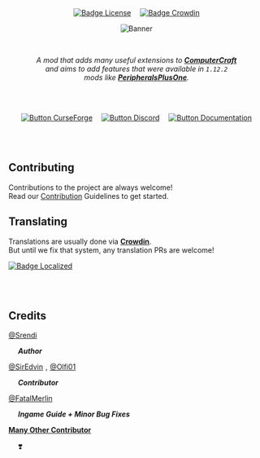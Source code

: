
<br>
<br>

<div align = center>

[![Badge License]][License]   
[![Badge Crowdin]][Crowdin]

![Banner]

<br>

*A mod that adds many useful extensions to **[ComputerCraft]** <br>
and aims to add features that were available in `1.12.2` <br>
mods like **[PeripheralsPlusOne]**.*

<br>
<br>

[![Button CurseForge]][CurseForge]   
[![Button Discord]][Discord]   
[![Button Documentation]][Documentation]

</div>

<br>
<br>

## Contributing
Contributions to the project are always welcome! <br>
Read our [Contribution](CONTRIBUTING.md) Guidelines to get started.

## Translating

Translations are usually done via **[Crowdin]**. <br>
But until we fix that system, any translation PRs are welcome!

[![Badge Localized]][Crowdin]

<br>
<br>

## Credits

[@Srendi]
    
    ***Author***

[@SirEdvin] , [@Olfi01]

    ***Contributor***

[@FatalMerlin]

    ***Ingame Guide + Minor Bug Fixes***

**[Many Other Contributor][Contributors]**

    ❣️

<br>


<!----------------------------------------------------------------------------->

[Documentation]: https://advancedperipherals.madefor.cc/
[Contributors]: https://github.com/IntelligenceModding/AdvancedPeripherals/graphs/contributors
[CurseForge]: https://www.curseforge.com/minecraft/mc-mods/advanced-peripherals
[Actions]: https://github.com/IntelligenceModding/AdvancedPeripherals/actions
[Crowdin]: https://crowdin.com/project/advanced-peripherals
[Discord]: https://discord.intelligence-modding.de
[Banner]: https://www.bisecthosting.com/images/CF/Advanced_Peripherals/BH_AP_Header.png 'Advanced Peripherals'

[PeripheralsPlusOne]: https://github.com/rolandoislas/PeripheralsPlusOne
[ComputerCraft]: https://www.curseforge.com/minecraft/mc-mods/computercraft

[@FatalMerlin]: https://github.com/FatalMerlin
[@SirEdvin]: https://github.com/SirEdvin
[@Srendi]: https://github.com/IntelligenceModding
[@Olfi01]: https://github.com/Olfi01

[License]: LICENSE


<!---------------------------------[ Badges ]---------------------------------->

[Badge Localized]: https://badges.crowdin.net/advanced-peripherals/localized.svg
[Badge Crowdin]: https://img.shields.io/badge/Localized_On-Crowdin-373d4c?style=for-the-badge&labelColor=464e62&logoColor=white&logo=Crowdin
[Badge License]: https://img.shields.io/badge/License-Apache_2.0-961b1f?style=for-the-badge&labelColor=D22128&logoColor=white&logo=Apache

<!---------------------------------[ Buttons ]--------------------------------->

[Button Documentation]: https://img.shields.io/badge/Documentation-5abcff?style=for-the-badge&logoColor=white&logo=GitBook
[Button CurseForge]: https://img.shields.io/badge/CurseForge-6441A4?style=for-the-badge&logoColor=white&logo=CurseForge
[Button Discord]: https://img.shields.io/badge/Discord-5865F2?style=for-the-badge&logoColor=white&logo=Discord
